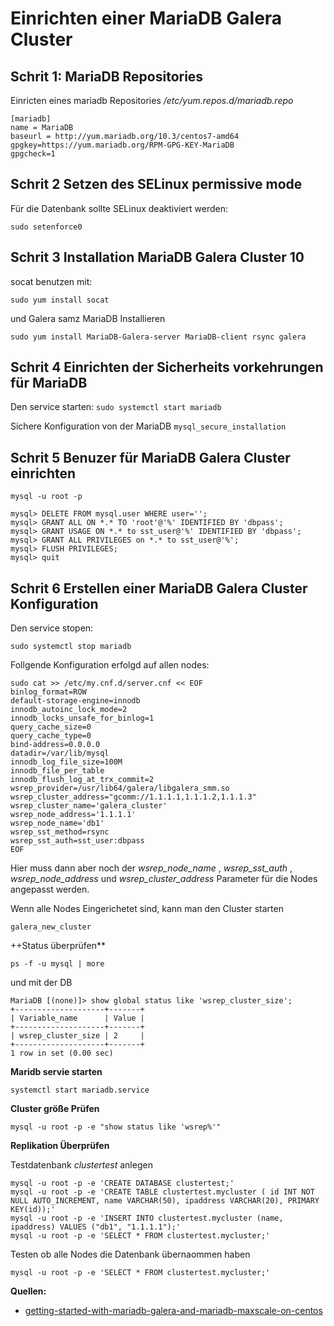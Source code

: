 # Einrichten einer MariaDB Galera Cluster

## Schrit 1: MariaDB Repositories

Einricten eines mariadb Repositories _/etc/yum.repos.d/mariadb.repo_ 

```
[mariadb]
name = MariaDB
baseurl = http://yum.mariadb.org/10.3/centos7-amd64
gpgkey=https://yum.mariadb.org/RPM-GPG-KEY-MariaDB
gpgcheck=1
```

## Schrit 2 Setzen des SELinux permissive mode

Für die Datenbank sollte SELinux deaktiviert werden: 

`sudo setenforce0` 

## Schrit 3 Installation MariaDB Galera Cluster 10 

socat  benutzen mit:

```
sudo yum install socat
```

und Galera samz MariaDB Installieren 
```
sudo yum install MariaDB-Galera-server MariaDB-client rsync galera
```

## Schrit 4 Einrichten der Sicherheits vorkehrungen für MariaDB

Den service starten: 
`sudo systemctl start mariadb` 


Sichere Konfiguration von der MariaDB
`mysql_secure_installation`


## Schrit 5 Benuzer für MariaDB Galera Cluster einrichten

```
mysql -u root -p

mysql> DELETE FROM mysql.user WHERE user='';
mysql> GRANT ALL ON *.* TO 'root'@'%' IDENTIFIED BY 'dbpass';
mysql> GRANT USAGE ON *.* to sst_user@'%' IDENTIFIED BY 'dbpass';
mysql> GRANT ALL PRIVILEGES on *.* to sst_user@'%';
mysql> FLUSH PRIVILEGES;
mysql> quit
```

## Schrit 6 Erstellen einer MariaDB Galera Cluster Konfiguration

Den service stopen: 

`sudo systemctl stop mariadb` 

Follgende Konfiguration erfolgd auf allen nodes: 

```
sudo cat >> /etc/my.cnf.d/server.cnf << EOF
binlog_format=ROW
default-storage-engine=innodb
innodb_autoinc_lock_mode=2
innodb_locks_unsafe_for_binlog=1
query_cache_size=0
query_cache_type=0
bind-address=0.0.0.0
datadir=/var/lib/mysql
innodb_log_file_size=100M
innodb_file_per_table
innodb_flush_log_at_trx_commit=2
wsrep_provider=/usr/lib64/galera/libgalera_smm.so
wsrep_cluster_address="gcomm://1.1.1.1,1.1.1.2,1.1.1.3"
wsrep_cluster_name='galera_cluster'
wsrep_node_address='1.1.1.1'
wsrep_node_name='db1'
wsrep_sst_method=rsync
wsrep_sst_auth=sst_user:dbpass
EOF
```

Hier muss dann aber noch der _wsrep_node_name_ , _wsrep_sst_auth_ , _wsrep_node_address_ und _wsrep_cluster_address_ Parameter für die Nodes angepasst werden. 

Wenn alle Nodes Eingerichetet sind, kann man den Cluster starten

```
galera_new_cluster
```

++Status überprüfen**

`ps -f -u mysql | more`

und mit der DB

```
MariaDB [(none)]> show global status like 'wsrep_cluster_size';
+--------------------+-------+
| Variable_name      | Value |
+--------------------+-------+
| wsrep_cluster_size | 2     |
+--------------------+-------+
1 row in set (0.00 sec)
```

**Maridb servie starten**

`systemctl start mariadb.service`

**Cluster größe Prüfen**

`mysql -u root -p -e "show status like 'wsrep%'"`

**Replikation Überprüfen**

Testdatenbank _clustertest_ anlegen

```
mysql -u root -p -e 'CREATE DATABASE clustertest;'
mysql -u root -p -e 'CREATE TABLE clustertest.mycluster ( id INT NOT NULL AUTO_INCREMENT, name VARCHAR(50), ipaddress VARCHAR(20), PRIMARY KEY(id));'
mysql -u root -p -e 'INSERT INTO clustertest.mycluster (name, ipaddress) VALUES ("db1", "1.1.1.1");'
mysql -u root -p -e 'SELECT * FROM clustertest.mycluster;'

```

Testen ob alle Nodes die Datenbank übernaommen haben

```
mysql -u root -p -e 'SELECT * FROM clustertest.mycluster;'
``` 


**Quellen:**
* [getting-started-with-mariadb-galera-and-mariadb-maxscale-on-centos](https://mariadb.com/resources/blog/getting-started-with-mariadb-galera-and-mariadb-maxscale-on-centos/)
